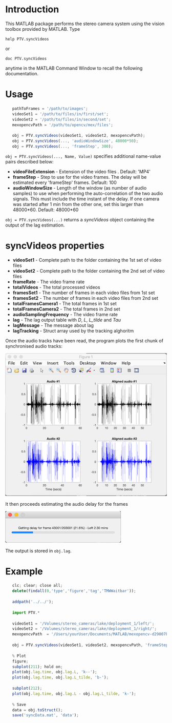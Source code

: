 # Introduction

This MATLAB package performs the stereo camera system using the
vision toolbox provided by MATLAB. Type

    help PTV.syncVideos

or

    doc PTV.syncVideos

anytime in the MATLAB Command Window to recall the following documentation.

# Usage
 ```javascript
    pathToFrames = '/path/to/images';
    videoSet1 = '/path/to/files/in/first/set';
    videoSet2 = '/path/to/files/in/second/set';
    mexopencvPath = '/path/to/opencv/mex/files';

    obj = PTV.syncVideos(videoSet1, videoSet2, mexopencvPath);
    obj = PTV.syncVideos(..., 'audioWindowSize', 48000*50);
    obj = PTV.syncVideos(..., 'frameStep', 300);
```

`obj = PTV.syncVideos(..., Name, Value)` specifies additional name-value pairs described below:

- **videoFileExtension** -  Extension of the video files . Default: 'MP4'
- **frameStep** -      Step to use for the video frames. The delay will be estimated every 'frameStep' frames. Default: 100
- **audioWindowSize** -      Length of the window (as number of audio samples) to use when performing the auto-correlation of the two audio signals. This must include the time instant of the delay. If one camera was started after 1 min from the other one, set this larger than 48000\*60. Default: 48000\*60

`obj = PTV.syncVideos(...)` returns a *syncVideos* object containing the output of the lag estimation.

# syncVideos properties
 - **videoSet1**      - Complete path to the folder containing the 1st set of video files
 - **videoSet2**      - Complete path to the folder containing the 2nd set of video files
 - **frameRate**      - The video frame rate
 - **totalVideos**    - The total processed videos
 - **framesSet1**     - The number of frames in each video files from 1st set
 - **framesSet2**     - The number of frames in each video files from 2nd set
 - **totalFramesCamera1**      - The total frames in 1st set
 - **totalFramesCamera2**      - The total frames in 2nd set
 - **audioSamplingFrequency**  - The video frame rate
 - **lag**            - The lag output table with *D*, *L*, *L_tilde* and *Tau*
 - **lagMessage**     - The message about lag
 - **lagTracking**    - Struct array used by the tracking alghoritm

Once the audio tracks have been read, the program plots the first chunk of synchronised audio tracks:

![alt text](./audio_signals.png)

It then proceeds estimating the audio delay for the frames

![alt text](./getting_lag.png)

The output is stored in `obj.lag`.


 # Example
 ```javascript
    clc; clear; close all;
    delete(findall(0,'type','figure','tag','TMWWaitbar'));

    addpath('../../');

    import PTV.*

    videoSet1 = '/Volumes/stereo_cameras/lake/deployment_1/left/';
    videoSet2 = '/Volumes/stereo_cameras/lake/deployment_1/right/';
    mexopencvPath  = '/Users/yourUser/Documents/MATLAB/mexopencv-d29007b';

    obj = PTV.syncVideos(videoSet1, videoSet2, mexopencvPath, 'frameStep', 500);

    % Plot
    figure; 
    subplot(211); hold on;
    plot(obj.lag.time, obj.lag.L, 'k--');
    plot(obj.lag.time, obj.lag.L_tilde, 'b-');

    subplot(212);
    plot(obj.lag.time, obj.lag.L - obj.lag.L_tilde, 'k-');

    % Save
    data = obj.toStruct();
    save('syncData.mat', 'data');
```
